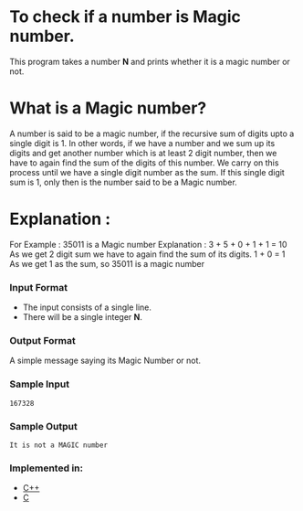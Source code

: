 # To check if a number is Magic number.

This program takes a number **N** and prints whether it is a magic number or not.

# What is a Magic number?

A number is said to be a magic number, if the recursive sum of digits upto a single digit is 1.
 In other words, if we have a number and we sum up its digits and get another number which is at least 2 digit number, then we have to again find the sum of the digits of this number.
 We carry on this process until we have a single digit number as the sum.
 If this single digit sum is 1, only then is the number said to be a Magic number.

# Explanation : 

For Example : 35011 is a Magic number
Explanation : 3 + 5 + 0 + 1 + 1 = 10
As we get 2 digit sum we have to again find the sum of its digits.
1 + 0 = 1
As we get 1 as the sum, so 35011 is a magic number

### Input Format

- The input consists of a single line.
- There will be a single integer **N**.


### Output Format

A simple message saying its Magic Number or not.

### Sample Input

```
167328

```

### Sample Output

```
It is not a MAGIC number
```

### Implemented in:

- [C++](magic.cpp)
- [C](magic.c)
